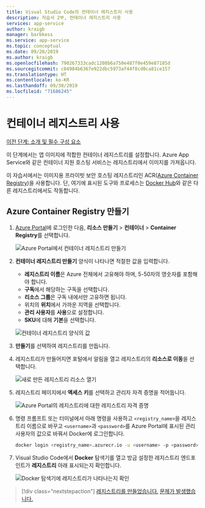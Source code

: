 ```yaml
---
title: Visual Studio Code의 컨테이너 레지스트리 사용
description: 자습서 2부, 컨테이너 레지스트리 사용
services: app-service
author: kraigb
manager: barbkess
ms.service: app-service
ms.topic: conceptual
ms.date: 09/20/2019
ms.author: kraigb
ms.openlocfilehash: 790267333cadc1208b6a750e487f0e459e87185d
ms.sourcegitcommit: c04984b6367e922dbc5973af44f8cd0ca81ce157
ms.translationtype: HT
ms.contentlocale: ko-KR
ms.lasthandoff: 09/30/2019
ms.locfileid: "71686245"
---
```

# <a name="use-a-container-registry"></a>컨테이너 레지스트리 사용

[이전 단계: 소개 및 필수 구성 요소](tutorial-vscode-docker-node-01.md)

이 단계에서는 앱 이미지에 적합한 컨테이너 레지스트리를 설정합니다. Azure App Service와 같은 컨테이너 지원 호스팅 서비스는 레지스트리에서 이미지를 가져옵니다.

이 자습서에서는 이미지용 프라이빗 보안 호스팅 레지스트리인 ACR([Azure Container Registry](https://azure.microsoft.com/en-us/services/container-registry/))을 사용합니다. 단, 여기에 표시된 도구와 프로세스는 [Docker Hub](https://hub.docker.com/)와 같은 다른 레지스트리에서도 작동합니다.

## <a name="create-an-azure-container-registry"></a>Azure Container Registry 만들기

1. [Azure Portal](https://portal.azure.com)에 로그인한 다음, **리소스 만들기** > **컨테이너** > **Container Registry**를 선택합니다.

    ![Azure Portal에서 컨테이너 레지스트리 만들기](media/deploy-containers/portal-01.png)

1. **컨테이너 레지스트리 만들기** 양식이 나타나면 적절한 값을 입력합니다.

    - **레지스트리 이름**은 Azure 전체에서 고유해야 하며, 5-50자의 영숫자를 포함해야 합니다.
    - **구독**에서 해당하는 구독을 선택합니다.
    - **리소스 그룹**은 구독 내에서만 고유하면 됩니다.
    - 위치의 **위치**에서 가까운 지역을 선택합니다.
    - **관리 사용자**를 **사용**으로 설정합니다.
    - **SKU**에 대해 **기본**을 선택합니다.

    ![컨테이너 레지스트리 양식의 값](media/deploy-containers/portal-02.png)

1. **만들기**를 선택하여 레지스트리를 만듭니다.

1. 레지스트리가 만들어지면 포털에서 알림을 열고 레지스트리의 **리소스로 이동**을 선택합니다.

    ![새로 만든 레지스트리 리소스 열기](media/deploy-containers/portal-03.png)

1. 레지스트리 페이지에서 **액세스 키**를 선택하고 관리자 자격 증명을 적어둡니다.

    ![Azure Portal의 레지스트리에 대한 레지스트리 자격 증명](media/deploy-containers/portal-04.png)

1. 명령 프롬프트 또는 터미널에서 아래 명령을 사용하고 `<registry_name>`을 레지스트리 이름으로 바꾸고 `<username>`과 `<password>`를 Azure Portal에 표시된 관리 사용자의 값으로 바꿔서 Docker에 로그인합니다.

    ```bash
    docker login <registry_name>.azurecr.io -u <username> -p <password>
    ```

1. Visual Studio Code에서 **Docker** 탐색기를 열고 방금 설정한 레지스트리 엔드포인트가 **레지스트리** 아래 표시되는지 확인합니다.

    ![Docker 탐색기에 레지스트리가 나타나는지 확인](media/deploy-containers/registries.png)

> [!div class="nextstepaction"]
> [레지스트리를 만들었습니다.](tutorial-vscode-docker-node-03.md) [문제가 발생했습니다.](https://www.research.net/r/PWZWZ52?tutorial=docker-extension&step=create-registry)
